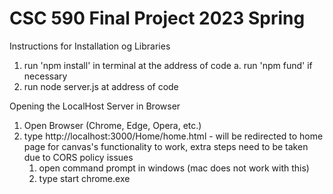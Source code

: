 # CSC 590 Final Project 2023 Spring

Instructions for Installation og Libraries
1. run 'npm install' in terminal at the address of code
	a. run 'npm fund' if necessary
2. run node server.js at address of code

Opening the LocalHost Server in Browser
1. Open Browser (Chrome, Edge, Opera, etc.)
2. type http://localhost:3000/Home/home.html - will be redirected to home page
	for canvas's functionality to work, extra steps need to be taken due to CORS policy issues
	1. open command prompt in windows (mac does not work with this)
	2. type start chrome.exe
